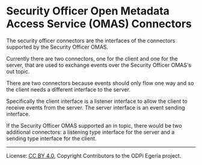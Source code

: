 <!-- SPDX-License-Identifier: CC-BY-4.0 -->
<!-- Copyright Contributors to the ODPi Egeria project. -->

# Security Officer Open Metadata Access Service (OMAS) Connectors

The security officer connectors are the interfaces of the
connectors supported by the Security Officer OMAS.

Currently there are two connectors, one for the client
and one for the server, that are used to exchange events
over the Security Officer OMAS's out topic.

There are two connectors because events should only flow one way
and so the client needs a different interface to the server.

Specifically the client interface is a listener interface
to allow the client to receive events from the server.
The server interface is an event sending interface.

If the Security Officer OMAS supported an in topic,
there would be two additional connectors: a listening type
interface for the server and a sending type
interface for the client.

----
License: [CC BY 4.0](https://creativecommons.org/licenses/by/4.0/),
Copyright Contributors to the ODPi Egeria project.
